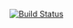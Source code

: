 [![Build Status](https://travis-ci.com/eplacebo/HibernatePostgreSQLFlyWay.svg?branch=main)](https://travis-ci.com/eplacebo/HibernatePostgreSQLFlyWay)
